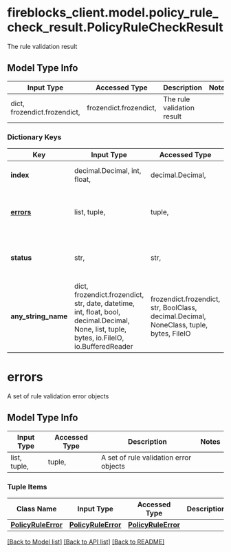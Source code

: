 # fireblocks_client.model.policy_rule_check_result.PolicyRuleCheckResult

The rule validation result

## Model Type Info
Input Type | Accessed Type | Description | Notes
------------ | ------------- | ------------- | -------------
dict, frozendict.frozendict,  | frozendict.frozendict,  | The rule validation result | 

### Dictionary Keys
Key | Input Type | Accessed Type | Description | Notes
------------ | ------------- | ------------- | ------------- | -------------
**index** | decimal.Decimal, int, float,  | decimal.Decimal,  | Rule index number in the policy | 
**[errors](#errors)** | list, tuple,  | tuple,  | A set of rule validation error objects | 
**status** | str,  | str,  | Validation status | must be one of ["ok", "failure", ] 
**any_string_name** | dict, frozendict.frozendict, str, date, datetime, int, float, bool, decimal.Decimal, None, list, tuple, bytes, io.FileIO, io.BufferedReader | frozendict.frozendict, str, BoolClass, decimal.Decimal, NoneClass, tuple, bytes, FileIO | any string name can be used but the value must be the correct type | [optional]

# errors

A set of rule validation error objects

## Model Type Info
Input Type | Accessed Type | Description | Notes
------------ | ------------- | ------------- | -------------
list, tuple,  | tuple,  | A set of rule validation error objects | 

### Tuple Items
Class Name | Input Type | Accessed Type | Description | Notes
------------- | ------------- | ------------- | ------------- | -------------
[**PolicyRuleError**](PolicyRuleError.md) | [**PolicyRuleError**](PolicyRuleError.md) | [**PolicyRuleError**](PolicyRuleError.md) |  | 

[[Back to Model list]](../../README.md#documentation-for-models) [[Back to API list]](../../README.md#documentation-for-api-endpoints) [[Back to README]](../../README.md)

